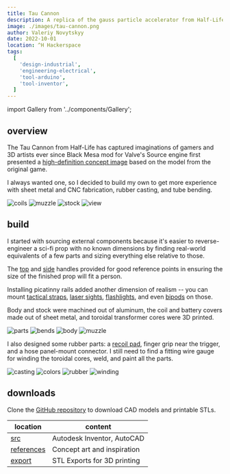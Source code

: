 ```yaml
---
title: Tau Cannon
description: A replica of the gauss particle accelerator from Half-Life 1 game
image: ./images/tau-cannon.png
author: Valeriy Novytskyy
date: 2022-10-01
location: ^H Hackerspace
tags:
  [
    'design-industrial',
    'engineering-electrical',
    'tool-arduino',
    'tool-inventor',
  ]
---
```


import Gallery from '../components/Gallery';

## overview

The Tau Cannon from Half-Life has captured imaginations of gamers and 3D artists ever since Black Mesa mod for Valve's Source engine first presented a [high-definition concept image](https://steamuserimages-a.akamaihd.net/ugc/1664606477131939319/8DF7F5E523E55435A730B38C35BE2B0A11D14E02/?imw=5000&imh=5000&ima=fit&impolicy=Letterbox&imcolor=%23000000&letterbox=false) based on the model from the original game.

I always wanted one, so I decided to build my own to get more experience with sheet metal and CNC fabrication, rubber casting, and tube bending.

<Gallery>
  <img alt="coils" src="./images/tau-cad01.jpg"/>
  <img alt="muzzle" src="./images/tau-cad02.jpg"/>
  <img alt="stock" src="./images/tau-cad03.jpg"/>
  <img alt="view" src="./images/tau-cad04.jpg"/>
</Gallery>

## build

I started with sourcing external components because it's easier to reverse-engineer a sci-fi prop with no known dimensions by finding real-world equivalents of a few parts and sizing everything else relative to those.

The [top](https://www.amazon.com/SMALLRIG-Handle-Anti-Off-Designed-Adapter/dp/B07BT7XXN9) and [side](https://marksalecenter.com/product/supeirxiu-quick-connect-handle-for-hand-guard-can-be-tilted-to-5-non-slip-and-scratch-resistant-positionsblack/) handles  provided for good reference points in ensuring the size of the finished prop will fit a person.

Installing picatinny rails added another dimension of realism -- you can mount [tactical straps](https://www.amazon.com/dp/B08RF1LJDT), [laser sights](https://www.amazon.com/EZshoot-Tactical-Picatinny-Magnetic-Rechargeable/dp/B09TB3W5LD), [flashlights](https://www.amazon.com/Feyachi-FL11-MB-Tactical-Flashlight-Picatinny/dp/B09MW4HV72), and even [bipods](https://www.amazon.com/CVLIFE-Tactical-Adjustable-Release-Picatinny/dp/B01N43IPLF) on those.

Body and stock were machined out of aluminum, the coil and battery covers made out of sheet metal, and toroidal transformer cores were 3D printed.

<Gallery>
  <img alt="parts" src="./images/tau-parts01.jpg"/>
  <img alt="bends" src="./images/tau-parts02.jpg"/>
  <img alt="body" src="./images/tau-parts03.jpg"/>
  <img alt="muzzle" src="./images/tau-parts04.jpg"/>
</Gallery>

I also designed some rubber parts: a [recoil pad](https://www.amazon.com/s?k=rubber+recoil+pad+AR-15&i=sporting), finger grip near the trigger, and a hose panel-mount connector. I still need to find a fitting wire gauge for winding the toroidal cores, weld, and paint all the parts.

<Gallery>
  <img alt="casting" src="./images/tau-cast.jpg"/>
  <img alt="colors" src="./images/tau-rubber1.jpg"/>
  <img alt="rubber" src="./images/tau-rubber2.jpg"/>
  <img alt="winding" src="./images/tau-winding.jpg"/>
</Gallery>

## downloads

Clone the [GitHub repository](https://github.com/01binary/tau) to download CAD models and printable STLs.

| location                                                                          | content                     |
| --------------------------------------------------------------------------------- | --------------------------- |
| [src](https://github.com/01binary/tau/tree/master/src)                            | Autodesk Inventor, AutoCAD  |
| [references](https://github.com/01binary/tau/tree/master/references)              | Concept art and inspiration |
| [export](https://github.com/01binary/tau/tree/master/export)                      | STL Exports for 3D printing |
